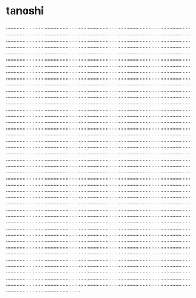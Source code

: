 # tanoshi

..........................................................................................................................................................................................................................................................................................................................................................................................................................................................................................................................................................................................................................................................................................................................................................................................................................................................................................................................................................................................................................................................................................................................................................................................................................................................................................................................................................................................................................................................................................................................................................................................................................................................................................................................................................................................................................................................................................................................................................................................................................................................................................................................................................................................................................................................................................................................................................................................................................................................................................................................................................................................................................................................................................................................................................................................................................................................................................................................................................................................................................................................................................................................................................................................................................................................................................................................................................................................................................................................................................................................................................................................................................................................................................................................................................................................................................................................................................................................................................................................................................................................................................................................................................................................................................................................................................................................................................................................................................................................................................................................................................................................................................................................................................................................................................................................................................................................................................................................................................................................................................................................................................................................................................................................................................................................................................................................................................................................................................................................................